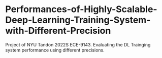 # Performances-of-Highly-Scalable-Deep-Learning-Training-System-with-Different-Precision
Project of NYU Tandon 2022S ECE-9143. Evaluating the DL Trainging system performance using different precisions.
